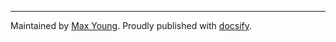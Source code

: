 
---

Maintained by [Max Young](https://github.com/max-young). Proudly published with [docsify](https://docsify.js.org/).